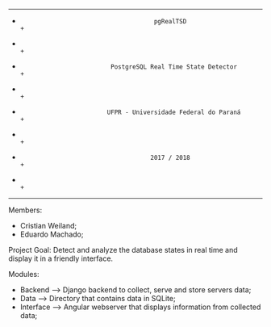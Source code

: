 ---------------------------------------------------------------------------------------------------
+                                          pgRealTSD                                              +
+                                                                                                 +
+                              PostgreSQL Real Time State Detector                                +
+                                                                                                 +
+                             UFPR - Universidade Federal do Paraná                               +
+                                                                                                 +
+                                         2017 / 2018                                             +
+                                                                                                 +
---------------------------------------------------------------------------------------------------
Members:
- Cristian Weiland;
- Eduardo Machado;

Project Goal: Detect and analyze the database states in real time and display it in a friendly interface.

Modules:
- Backend   --> Django backend to collect, serve and store servers data;
- Data      --> Directory that contains data in SQLite;
- Interface --> Angular webserver that displays information from collected data;
